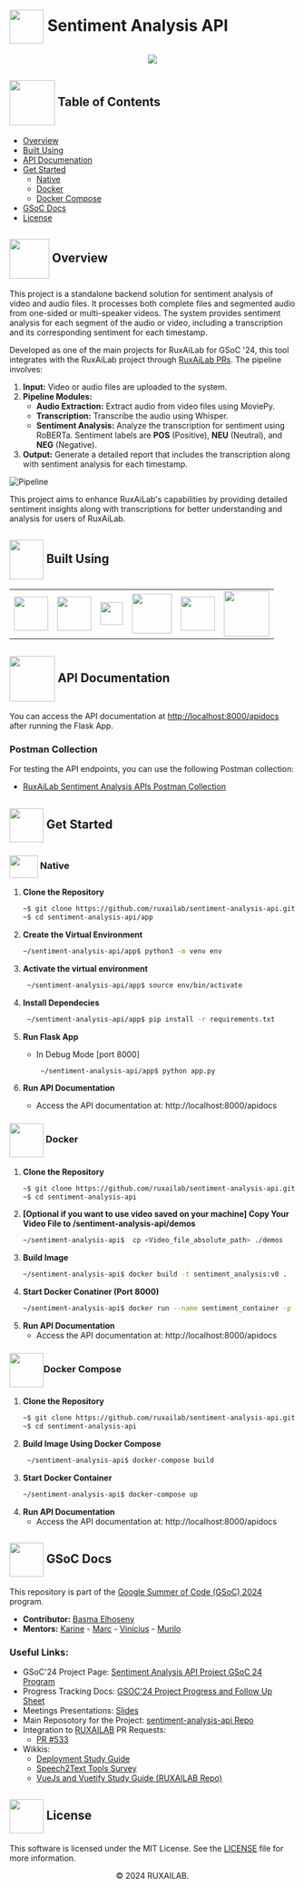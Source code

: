 # <img align="center" width="60px" src="https://media.licdn.com/dms/image/C5612AQG0_zmxHXI5fQ/article-cover_image-shrink_720_1280/0/1520134887225?e=2147483647&v=beta&t=JswxDuKKsAJdkMfqcRMh0WwZF3wztqx4z-aPDPEt1YM"> Sentiment Analysis API
<div align="center">
    <img src="https://t4.ftcdn.net/jpg/08/92/22/07/360_F_892220774_JALjFtTUwSQBsgd1dOUvagKlhPYrDTKU.jpg"/>
</div>

## <img align="center" width="80px" src="https://cdn.dribbble.com/users/35253/screenshots/3984334/ideate_dribb.gif"> Table of Contents
- <a href="#Overview">Overview</a>
- <a href="#tools">Built Using</a>
- <a href="#documentaion">API Documenation</a>
- <a href="#started">Get Started</a>
    - <a href="#native">Native</a>
    - <a href="#docker">Docker</a>
    - <a href="#docker-compose">Docker Compose</a>
- <a href="#gsoc">GSoC Docs</a>
- <a href="#license">License</a>


<!-- Overview -->
## <img align="center" width="70px" src="https://cdn.dribbble.com/users/1501052/screenshots/4545496/media/13e279b5c3bd2e8f79067239da3d8633.gif"> Overview <a id="Overview"></a>

This project is a standalone backend solution for sentiment analysis of video and audio files. It processes both complete files and segmented audio from one-sided or multi-speaker videos. The system provides sentiment analysis for each segment of the audio or video, including a transcription and its corresponding sentiment for each timestamp.

Developed as one of the main projects for RuxAiLab for GSoC '24, this tool integrates with the RuxAiLab project through [RuxAiLab PRs](#integration_to_ruxailab). The pipeline involves:

1. **Input:** Video or audio files are uploaded to the system.
2. **Pipeline Modules:** 
   - **Audio Extraction:** Extract audio from video files using MoviePy.
   - **Transcription:** Transcribe the audio using Whisper.
   - **Sentiment Analysis:** Analyze the transcription for sentiment using RoBERTa. Sentiment labels are **POS** (Positive), **NEU** (Neutral), and **NEG** (Negative).
3. **Output:** Generate a detailed report that includes the transcription along with sentiment analysis for each timestamp.

![Pipeline](https://github.com/user-attachments/assets/bdd0ca21-9f90-41bd-83ac-bbc6494fd653)

This project aims to enhance RuxAiLab's capabilities by providing detailed sentiment insights along with transcriptions for better understanding and analysis for users of RuxAiLab.

<!-- Tools -->
## <img  align= center width =60px  height =70px src="https://media4.giphy.com/media/ux6vPam8BubuCxbW20/giphy.gif?cid=6c09b952gi267xsujaqufpqwuzeqhbi88q0ohj83jwv6dpls&ep=v1_stickers_related&rid=giphy.gif&ct=s"> Built Using<a id="tools"></a>
<table style="border-collapse: collapse; border: none;">
  <tr>
    <td><img height="60" src="https://dragonz.dev/assets/images/os/linux.png"/></td>
    <td><img height="60" src="https://miro.medium.com/v2/resize:fit:1400/0*adyeTInZ7lebNANK.png"/></td>
    <td><img height="40" src="https://upload.wikimedia.org/wikipedia/commons/thumb/c/c6/PyTorch_logo_black.svg/2560px-PyTorch_logo_black.svg.png"/></td>
    <td><img height="70" src="https://cdn.worldvectorlogo.com/logos/docker.svg"/></td>
    <td><img height="60" src="https://miro.medium.com/v2/resize:fit:438/1*dQvABiWzbE28OTPYjzElKw.png"/></td>
    <td><img height="80" src="https://miro.medium.com/v2/resize:fit:800/1*HTYDFA422w071hjbMuMqGA.png"/></td>
  </tr>
</table>

<!-- API Documentation -->
## <img align="center" width="80px" src="https://cdn.dribbble.com/users/1874602/screenshots/5647628/send-icon.gif"> API Documentation <a id="documentaion"></a>
You can access the API documentation at [http://localhost:8000/apidocs](http://localhost:8000/apidocs) after running the Flask App.

<!-- Postman -->
### Postman Collection
For testing the API endpoints, you can use the following Postman collection:
- [RuxAiLab Sentiment Analysis APIs Postman Collection](https://www.postman.com/interstellar-shadow-582340/workspace/ruxaailab/collection/31975349-d17198fa-8c4f-41d4-9870-1dc6e7443bc3) 
 
<!-- Getting Started -->
## <img align="center" width="60px" height="60px" src="https://media3.giphy.com/media/wuZWV7keWqi2jJGzdB/giphy.gif?cid=6c09b952wp4ev7jtywg3j6tt7ec7vr3piiwql2vhrlsgydyz&ep=v1_internal_gif_by_id&rid=giphy.gif&ct=s"> Get Started <a id="started"></a>

<!-- Native -->
### <img align="center" height="40px" width="50px" src="https://media.lordicon.com/icons/wired/outline/743-web-code.gif"> Native <a id="native"></a>
1. **Clone the Repository**
    ```bash
    ~$ git clone https://github.com/ruxailab/sentiment-analysis-api.git
    ~$ cd sentiment-analysis-api/app
    ```

2. **Create the Virtual Environment**
    ```bash
    ~/sentiment-analysis-api/app$ python3 -m venv env
    ```
    
3. **Activate the virtual environment**
    ```bash
     ~/sentiment-analysis-api/app$ source env/bin/activate
    ```

4. **Install Dependecies**
    ```bash
     ~/sentiment-analysis-api/app$ pip install -r requirements.txt
    ```
    
5. **Run Flask App**
   -    In Debug Mode  [port 8000]
        ```bash
         ~/sentiment-analysis-api/app$ python app.py
        ```
        
6. **Run API Documentation**
     - Access the API documentation at: http://localhost:8000/apidocs
   
<!-- Docker -->
### <img align="center" width="60px" src="https://miro.medium.com/v2/resize:fit:1400/1*wXtyhpOL5NK_w39UvZpADQ.gif"> Docker <a id="docker"></a>
1. **Clone the Repository**
    ```bash
    ~$ git clone https://github.com/ruxailab/sentiment-analysis-api.git
    ~$ cd sentiment-analysis-api
    ```
2. **[Optional if you want to use video saved on your machine] Copy Your Video File to /sentiment-analysis-api/demos**
    ```bash
    ~/sentiment-analysis-api$  cp <Video_file_absolute_path> ./demos
    ```
3. **Build Image**
    ```bash
    ~/sentiment-analysis-api$ docker build -t sentiment_analysis:v0 .
    ```
4. **Start Docker Conatiner (Port 8000)**
    ```bash
    ~/sentiment-analysis-api$ docker run --name sentiment_container -p 8000:8000 -v ./demos:/sentiment_analysis_app/demos sentiment_analysis:v0
    ```
5. **Run API Documentation**
     - Access the API documentation at: http://localhost:8000/apidocs


<!-- Docker Compose -->
### <img align="center" width="60px" src="https://github.com/user-attachments/assets/af017ff7-3275-4ae5-b706-d3a3e85bd9bf">Docker Compose<a id="docker-compose"></a>
1. **Clone the Repository**
    ```bash
    ~$ git clone https://github.com/ruxailab/sentiment-analysis-api.git
    ~$ cd sentiment-analysis-api
    ```
2. **Build Image Using Docker Compose**
    ```bash
     ~/sentiment-analysis-api$ docker-compose build
    ```
3. **Start Docker Container**
    ```bash
    ~/sentiment-analysis-api$ docker-compose up
    ```
4. **Run API Documentation**
     - Access the API documentation at: http://localhost:8000/apidocs
   

<!-- GSoC Docs -->
## <img align="center" width="60px" src="https://en.opensuse.org/images/9/91/Gsocsun.png"> GSoC Docs <a id="gsoc"></a>
This repository is part of the [Google Summer of Code (GSoC) 2024](https://summerofcode.withgoogle.com/) program.

- **Contributor:** [Basma Elhoseny](https://github.com/basmaelhoseny01)
- **Mentors:** [Karine](https://github.com/KarinePistili) - [Marc](https://github.com/marcgc21) - [Vinícius](https://github.com/hvini) - [Murilo](https://github.com/murilonND)

### Useful Links:
- GSoC'24 Project Page: [Sentiment Analysis API Project GSoC 24 Program](https://summerofcode.withgoogle.com/programs/2024/projects/V469U9cf)
- Progress Tracking Docs: [GSOC'24 Project Progress and Follow Up Sheet](https://docs.google.com/spreadsheets/d/1wnTACVlsw_JWCWV70Log1DFwilxwmj_azB3TekGA3OY/edit?usp=sharing)
- Meetings Presentations: [Slides](https://drive.google.com/drive/u/1/folders/1SMujWE0p7Xz_CaS0e9qKkLRcDt7YX729)
- Main Reposotory for the Project: [sentiment-analysis-api Repo](https://github.com/ruxailab/sentiment-analysis-api) 
- Integration to [RUXAILAB](https://github.com/ruxailab/RUXAILAB) PR Requests<a id="integration_to_ruxailab"></a>:
    - [PR #533](https://github.com/ruxailab/RUXAILAB/pull/533)
- Wikkis:
    - [Deployment Study Guide](https://github.com/ruxailab/sentiment-analysis-api/wiki/Deployment-Study-Guide)
    - [Speech2Text Tools Survey](https://github.com/ruxailab/sentiment-analysis-api/wiki/Speech2Text-Tools-Survey)
    - [VueJs and Vuetify Study Guide (RUXAILAB Repo)](https://github.com/ruxailab/RUXAILAB/wiki/VueJs-and-Vuetify-Study-Guide)
  
<!-- License -->
## <img align="center" height="60px" src="https://cdn-icons-png.freepik.com/512/1046/1046441.png"> License <a id="license"></a>
This software is licensed under the MIT License. See the [LICENSE](https://github.com/ruxailab/sentiment-analysis-api/blob/main/LICENSE) file for more information.
<div align="center">
    © 2024 RUXAILAB.
</div>
